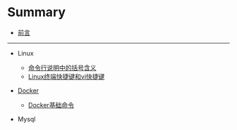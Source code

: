 # Summary
* [前言](README.md)

---

* Linux

  * [命令行说明中的括号含义](linux/command_brackets.md)
  * [Linux终端快捷键和vi快捷键](linux/hot_key.md)

* [Docker](docker/docker_directory.md)

  * [Docker基础命令](docker/docker_command.md)

* Mysql



